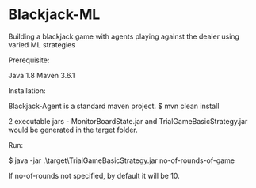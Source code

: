 # Blackjack-ML
Building a blackjack game with agents playing against the dealer using varied ML strategies


Prerequisite:

Java 1.8
Maven 3.6.1

Installation:

Blackjack-Agent is a standard maven project.
$ mvn clean install


2 executable jars - MonitorBoardState.jar and TrialGameBasicStrategy.jar would be generated in the target folder.

Run:

$ java -jar .\target\TrialGameBasicStrategy.jar no-of-rounds-of-game

If no-of-rounds not specified, by default it will be 10.

